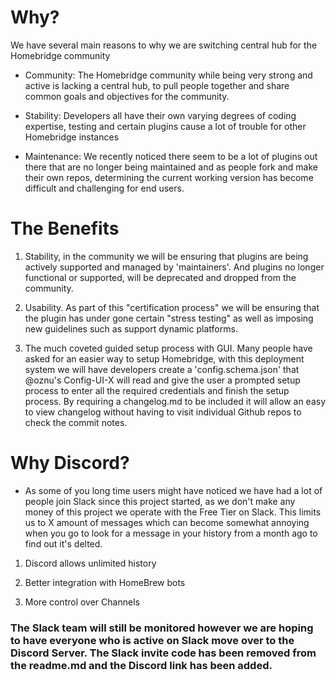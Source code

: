 # Why?

We have several main reasons to why we are switching central hub for the Homebridge community

* Community: The Homebridge community while being very strong and active is lacking a central hub, to pull people together and share common goals and objectives for the community.

* Stability: Developers all have their own varying degrees of coding expertise, testing and certain plugins cause a lot of trouble for other Homebridge instances

* Maintenance: We recently noticed there seem to be a lot of plugins out there that are no longer being maintained and as people fork and make their own repos, determining the current working version has become difficult and challenging for end users.

# The Benefits

1. Stability, in the community we will be ensuring that plugins are being actively supported and managed by 'maintainers'.  And plugins no longer functional or supported, will be deprecated and dropped from the community.

2. Usability. As part of this "certification process" we will be ensuring that the plugin has under gone certain "stress testing" as well as imposing new guidelines such as support dynamic platforms.

3. The much coveted guided setup process with GUI. Many people have asked for an easier way to setup Homebridge, with this deployment system we will have developers create a 'config.schema.json' that @oznu's Config-UI-X will read and give the user a prompted setup process to enter all the required credentials and finish the setup process. By requiring a changelog.md to be included it will allow an easy to view changelog without having to visit individual Github repos to check the commit notes.

# Why Discord?
* As some of you long time users might have noticed we have had a lot of people join Slack since this project started, as we don't make any money of this project we operate with the Free Tier on Slack. This limits us to X amount of messages which can become somewhat annoying when you go to look for a message in your history from a month ago to find out it's delted.

1. Discord allows unlimited history

2. Better integration with HomeBrew bots

3. More control over Channels

### The Slack team will still be monitored however we are hoping to have everyone who is active on Slack move over to the Discord Server. The Slack invite code has been removed from the readme.md and the Discord link has been added.
